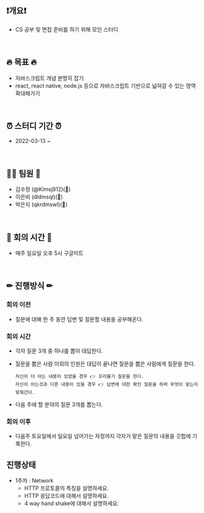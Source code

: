## ❗개요❗
- CS 공부 및 면접 준비를 하기 위해 모인 스터디 
<br>

## 🔥 목표 🔥
- 자바스크립트 개념 분명히 잡기
- react, react native, node.js 등으로 자바스크립트 기반으로 넓혀갈 수 있는 영역 확대해가기
<br>

## ⏰ 스터디 기간 ⏰
- 2022-03-13 ~ 
<br>

## 🙋‍♂️ 팀원 🙋‍
  - 김수정 (@Kimsj912)(🐯)
  - 이은비 (dldmsql)(🐣)
  - 박은지 (qkrdmswl)(🐰)
<br>

## 💬 회의 시간 💬
- 매주 일요일 오후 5시 구글미트
<br>

## ✏ 진행방식 ✏
 ### 회의 이전
  - 질문에 대해 한 주 동안 답변 및 질문할 내용을 공부해온다.

 ### 회의 시간
  - 각자 질문 3개 중 하나를 뽑아 대답한다. 
  - 질문을 뽑은 사람 이외의 인원은 대답이 끝나면 질문을 뽑은 사람에게 질문을 한다.
  
      ```
      자신이 더 아는 내용이 있었을 경우 👉 꼬리물기 질문을 한다.
      자신이 아는것과 다른 내용이 있을 경우 👉 답변에 대한 확인 질문을 하며 무엇이 맞는지 맞춰간다.
      ```
  - 다음 주에 할 분야의 질문 3개를 뽑는다. 
    
 ### 회의 이후
  - 다음주 토요일에서 일요일 넘어가는 자정까지 각자가 맡은 질문의 내용을 깃헙에 기록한다.


## 진행상태
  - 1주차 : Network
    - HTTP 프로토콜의 특징을 설명하세요.
    - HTTP 응답코드에 대해서 설명하세요.
    - 4 way hand shake에 대해서 설명하세요.